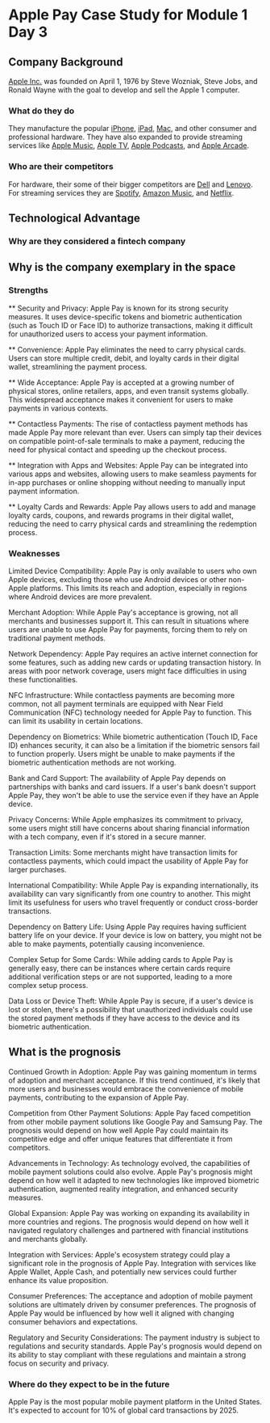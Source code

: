 # Apple Pay Case Study for Module 1 Day 3


## Company Background
[Apple Inc.](https://investor.apple.com/stock-price/default.aspx) was founded on April 1, 1976 by Steve Wozniak, Steve Jobs, and Ronald Wayne with the goal to develop and sell the Apple 1 computer.

### What do they do
They manufacture the popular [iPhone](https://www.apple.com/iphone/), [iPad](https://www.apple.com/ipad/), [Mac](https://www.apple.com/mac/), and other consumer and professional hardware.  They have also expanded to provide streaming services like [Apple Music](https://www.apple.com/apple-music/), [Apple TV](https://support.apple.com/tv), [Apple Podcasts](https://www.apple.com/apple-podcasts/), and [Apple Arcade](https://www.apple.com/apple-arcade/). 

### Who are their competitors
For hardware, their some of their bigger competitors are [Dell](https://www.dell.com/en-us/shop/scc/sc/desktops) and [Lenovo](https://www.lenovo.com/us/en/pc/).  For streaming services they are [Spotify](https://open.spotify.com/), [Amazon Music](https://music.amazon.com/), and [Netflix](https://www.netflix.com/).

## Technological Advantage

### Why are they considered a fintech company

## Why is the company exemplary in the space

### Strengths

** Security and Privacy: Apple Pay is known for its strong security measures. It uses device-specific tokens and biometric authentication (such as Touch ID or Face ID) to authorize transactions, making it difficult for unauthorized users to access your payment information.

** Convenience: Apple Pay eliminates the need to carry physical cards. Users can store multiple credit, debit, and loyalty cards in their digital wallet, streamlining the payment process.

** Wide Acceptance: Apple Pay is accepted at a growing number of physical stores, online retailers, apps, and even transit systems globally. This widespread acceptance makes it convenient for users to make payments in various contexts.

** Contactless Payments: The rise of contactless payment methods has made Apple Pay more relevant than ever. Users can simply tap their devices on compatible point-of-sale terminals to make a payment, reducing the need for physical contact and speeding up the checkout process.

** Integration with Apps and Websites: Apple Pay can be integrated into various apps and websites, allowing users to make seamless payments for in-app purchases or online shopping without needing to manually input payment information.

** Loyalty Cards and Rewards: Apple Pay allows users to add and manage loyalty cards, coupons, and rewards programs in their digital wallet, reducing the need to carry physical cards and streamlining the redemption process.
### Weaknesses

Limited Device Compatibility: Apple Pay is only available to users who own Apple devices, excluding those who use Android devices or other non-Apple platforms. This limits its reach and adoption, especially in regions where Android devices are more prevalent.

Merchant Adoption: While Apple Pay's acceptance is growing, not all merchants and businesses support it. This can result in situations where users are unable to use Apple Pay for payments, forcing them to rely on traditional payment methods.

Network Dependency: Apple Pay requires an active internet connection for some features, such as adding new cards or updating transaction history. In areas with poor network coverage, users might face difficulties in using these functionalities.

NFC Infrastructure: While contactless payments are becoming more common, not all payment terminals are equipped with Near Field Communication (NFC) technology needed for Apple Pay to function. This can limit its usability in certain locations.

Dependency on Biometrics: While biometric authentication (Touch ID, Face ID) enhances security, it can also be a limitation if the biometric sensors fail to function properly. Users might be unable to make payments if the biometric authentication methods are not working.

Bank and Card Support: The availability of Apple Pay depends on partnerships with banks and card issuers. If a user's bank doesn't support Apple Pay, they won't be able to use the service even if they have an Apple device.

Privacy Concerns: While Apple emphasizes its commitment to privacy, some users might still have concerns about sharing financial information with a tech company, even if it's stored in a secure manner.

Transaction Limits: Some merchants might have transaction limits for contactless payments, which could impact the usability of Apple Pay for larger purchases.

International Compatibility: While Apple Pay is expanding internationally, its availability can vary significantly from one country to another. This might limit its usefulness for users who travel frequently or conduct cross-border transactions.

Dependency on Battery Life: Using Apple Pay requires having sufficient battery life on your device. If your device is low on battery, you might not be able to make payments, potentially causing inconvenience.

Complex Setup for Some Cards: While adding cards to Apple Pay is generally easy, there can be instances where certain cards require additional verification steps or are not supported, leading to a more complex setup process.

Data Loss or Device Theft: While Apple Pay is secure, if a user's device is lost or stolen, there's a possibility that unauthorized individuals could use the stored payment methods if they have access to the device and its biometric authentication.


## What is the prognosis

Continued Growth in Adoption: Apple Pay was gaining momentum in terms of adoption and merchant acceptance. If this trend continued, it's likely that more users and businesses would embrace the convenience of mobile payments, contributing to the expansion of Apple Pay.

Competition from Other Payment Solutions: Apple Pay faced competition from other mobile payment solutions like Google Pay and Samsung Pay. The prognosis would depend on how well Apple Pay could maintain its competitive edge and offer unique features that differentiate it from competitors.

Advancements in Technology: As technology evolved, the capabilities of mobile payment solutions could also evolve. Apple Pay's prognosis might depend on how well it adapted to new technologies like improved biometric authentication, augmented reality integration, and enhanced security measures.

Global Expansion: Apple Pay was working on expanding its availability in more countries and regions. The prognosis would depend on how well it navigated regulatory challenges and partnered with financial institutions and merchants globally.

Integration with Services: Apple's ecosystem strategy could play a significant role in the prognosis of Apple Pay. Integration with services like Apple Wallet, Apple Cash, and potentially new services could further enhance its value proposition.

Consumer Preferences: The acceptance and adoption of mobile payment solutions are ultimately driven by consumer preferences. The prognosis of Apple Pay would be influenced by how well it aligned with changing consumer behaviors and expectations.

Regulatory and Security Considerations: The payment industry is subject to regulations and security standards. Apple Pay's prognosis would depend on its ability to stay compliant with these regulations and maintain a strong focus on security and privacy.


### Where do they expect to be in the future

Apple Pay is the most popular mobile payment platform in the United States. It's expected to account for 10% of global card transactions by 2025. 